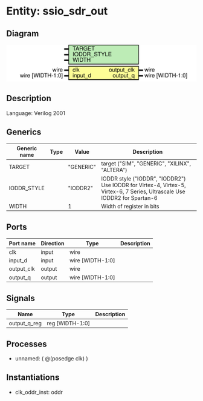 # Entity: ssio_sdr_out

## Diagram

![Diagram](ssio_sdr_out.svg "Diagram")
## Description

Language: Verilog 2001
 
## Generics

| Generic name | Type | Value     | Description                                                                                                                |
| ------------ | ---- | --------- | -------------------------------------------------------------------------------------------------------------------------- |
| TARGET       |      | "GENERIC" | target ("SIM", "GENERIC", "XILINX", "ALTERA")                                                                              |
| IODDR_STYLE  |      | "IODDR2"  | IODDR style ("IODDR", "IODDR2") Use IODDR for Virtex-4, Virtex-5, Virtex-6, 7 Series, Ultrascale Use IODDR2 for Spartan-6  |
| WIDTH        |      | 1         | Width of register in bits                                                                                                  |
## Ports

| Port name  | Direction | Type             | Description |
| ---------- | --------- | ---------------- | ----------- |
| clk        | input     | wire             |             |
| input_d    | input     | wire [WIDTH-1:0] |             |
| output_clk | output    | wire             |             |
| output_q   | output    | wire [WIDTH-1:0] |             |
## Signals

| Name         | Type            | Description |
| ------------ | --------------- | ----------- |
| output_q_reg | reg [WIDTH-1:0] |             |
## Processes
- unnamed: ( @(posedge clk) )
## Instantiations

- clk_oddr_inst: oddr
